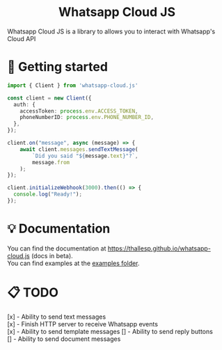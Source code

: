 <h1 align="center">Whatsapp Cloud JS</h1>
Whatsapp Cloud JS is a library to allows you to interact with Whatsapp's Cloud API

# 🚀 Getting started
```ts
import { Client } from 'whatsapp-cloud.js'

const client = new Client({
  auth: {
    accessToken: process.env.ACCESS_TOKEN,
    phoneNumberID: process.env.PHONE_NUMBER_ID,
  },
});

client.on("message", async (message) => {
    await client.messages.sendTextMessage(
        `Did you said "${message.text}"?`,
        message.from
    );
});

client.initializeWebhook(3000).then(() => {
  console.log("Ready!");
});
```

# 💡 Documentation
You can find the documentation at https://thallesp.github.io/whatsapp-cloud.js (docs in beta).  
You can find examples at the [examples folder](examples).

# 📋 TODO
[x] - Ability to send text messages  
[x] - Finish HTTP server to receive Whatsapp events  
[x] - Ability to send template messages
[] - Ability to send reply buttons  
[] - Ability to send document messages
